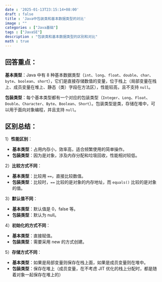 ```yaml
---
date : '2025-01-13T23:15:14+08:00'
draft : false
title : 'Java中包装类和基本数据类型的对比'
image : ""
categories : ["Java基础"]
tags : ["JavaSE"]
description : "包装类和基本数据类型的区别和对比"
math : true
---
```




## 回答重点：

**基本类型**：Java 中有 8 种基本数据类型（`int`、`long`、`float`、`double`、`char`、`byte`、`boolean`、`short`），它们是直接存储数值的变量，位于栈上（局部变量在栈上、成员变量在堆上、静态（类）字段在方法区），性能较高，且不支持 `null`。

**包装类型**：每个基本类型都有一个对应的包装类型（`Integer`、`Long`、`Float`、`Double`、`Character`、`Byte`、`Boolean`、`Short`）。包装类型是类，存储在堆中，可以用于面向对象编程，并且支持 `null`。

## **区别总结**：

1）**性能区别**：

- **基本类型**：占用内存小，效率高，适合频繁使用的简单操作。
- **包装类型**：因为是对象，涉及内存分配和垃圾回收，性能相对较低。

2）**比较方式不同**：

- **基本类型**：比较用 `==`，直接比较数值。
- **包装类型**：比较时，`==` 比较的是对象的内存地址，而 `equals()` 比较的是对象的值。

3）**默认值不同**：

- **基本类型**：默认值是 0，false 等。
- **包装类型**：默认为 null。

4）**初始化的方式不同**：

- **基本类型**：直接赋值。
- **包装类型**：需要采用 new 的方式创建。

5）**存储方式不同**：

- **基本类型**：如果是局部变量则保存在栈上面，如果是成员变量则在堆中。
- **包装类型**：保存在堆上（成员变量，在不考虑 JIT 优化的栈上分配时，都是随着对象一起保存在堆上的）
